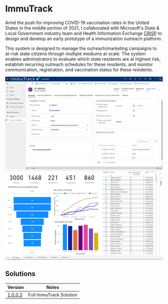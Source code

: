 # ImmuTrack
Amid the push for improving COVID-19 vaccination rates in the United States in the middle portion of 2021, I collaborated with Microsoft's State & Local Government industry team and Health Information Exchange [CRISP](https://www.crisphealth.org/) to design and develop an early prototype of a immunization outreach platform.

This system is designed to manage the outreach/marketing campaigns to at-risk state citizens through multiple mediums at scale. The system enables administrators to evaluate which state residents are at highest risk, establish recurring outreach schedules for these residents, and monitor communication, registration, and vaccination status for these residents.

![immutrack case](./images/immutrack-case.png)
![immutrack dashboard](./images/immutrack-dashboard.png)


## Solutions
|Version|Notes|
|-|-|
|[1.0.0.3](./solutions/ImmuTrack_1_0_0_3.zip)|Full ImmuTrack Solution|
